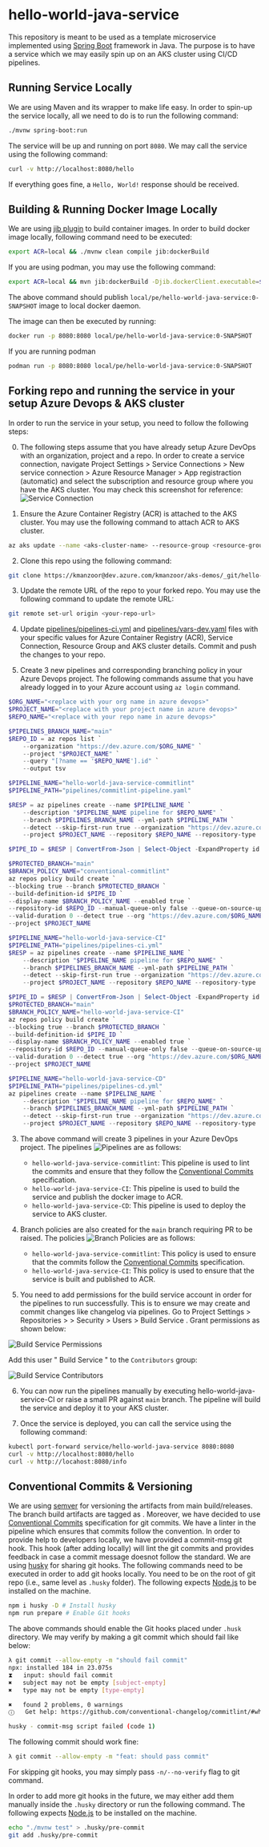 # hello-world-java-service

This repository is meant to be used as a template microservice implemented using [Spring Boot](https://spring.io/projects/spring-boot) framework in Java. The purpose is to have a service which we may easily spin up on an AKS cluster using CI/CD pipelines.

## Running Service Locally
We are using Maven and its wrapper to make life easy. In order to spin-up the service locally, all we need to do is to run the following command:
```bash
./mvnw spring-boot:run
```
The service will be up and running on port `8080`. We may call the service using the following command:
```bash
curl -v http://localhost:8080/hello 
```
If everything goes fine, a `Hello, World!` response should be received.

## Building & Running Docker Image Locally
We are using [jib plugin](https://github.com/GoogleContainerTools/jib/tree/master/jib-maven-plugin) to build container images. In order to build docker image locally, following command need to be executed:
```bash
export ACR=local && ./mvnw clean compile jib:dockerBuild
```

If you are using podman, you may use the following command:
```bash
export ACR=local && mvn jib:dockerBuild -Djib.dockerClient.executable=$(which podman)
```

The above command should publish `local/pe/hello-world-java-service:0-SNAPSHOT`
image to local docker daemon.

The image can then be executed by running:
```bash
docker run -p 8080:8080 local/pe/hello-world-java-service:0-SNAPSHOT
```

If you are running podman
```bash
podman run -p 8080:8080 local/pe/hello-world-java-service:0-SNAPSHOT
```


## Forking repo and running the service in your setup Azure Devops & AKS cluster
In order to run the service in your setup, you need to follow the following steps:

0. The following steps assume that you have already setup Azure DevOps with an organization, project and a repo. In order to create a service connection, navigate Project Settings > Service Connections > New service connection > Azure Resource Manager > App registraction (automatic) and select the subscription and resource group where you have the AKS cluster. You may check this screenshot for reference:
![Service Connection](docs/service_conn.png)

1. Ensure the Azure Container Registry (ACR) is attached to the AKS cluster. You may use the following command to attach ACR to AKS cluster.
```bash
az aks update --name <aks-cluster-name> --resource-group <resource-group-name> --attach-acr <acr-name>
```

2. Clone this repo using the following command:
```bash
git clone https://kmanzoor@dev.azure.com/kmanzoor/aks-demos/_git/hello-world-java-service
```

3. Update the remote URL of the repo to your forked repo. You may use the following command to update the remote URL:
```bash
git remote set-url origin <your-repo-url>
```

4. Update [pipelines/pipelines-ci.yml](pipelines/pipelines-ci.yml) and [pipelines/vars-dev.yaml](pipelines/vars-dev.yaml) files with your specific values for Azure Container Registry (ACR), Service Connection, Resource Group and AKS cluster details. Commit and push the changes to your repo.

5. Create 3 new pipelines and corresponding branching policy in your Azure Devops project. The following commands assume that you have already logged in to your Azure account using `az login` command.

```powershell
$ORG_NAME="<replace with your org name in azure devops>"
$PROJECT_NAME="<replace with your project name in azure devops>"
$REPO_NAME="<replace with your repo name in azure devops>"

$PIPELINES_BRANCH_NAME="main"
$REPO_ID = az repos list `
    --organization "https://dev.azure.com/$ORG_NAME" `
    --project "$PROJECT_NAME" `
    --query "[?name == '$REPO_NAME'].id" `
    --output tsv

$PIPELINE_NAME="hello-world-java-service-commitlint"
$PIPELINE_PATH="pipelines/commitlint-pipeline.yaml"

$RESP = az pipelines create --name $PIPELINE_NAME `
    --description "$PIPELINE_NAME pipeline for $REPO_NAME" `
    --branch $PIPELINES_BRANCH_NAME --yml-path $PIPELINE_PATH `
    --detect --skip-first-run true --organization "https://dev.azure.com/$ORG_NAME" `
    --project $PROJECT_NAME --repository $REPO_NAME --repository-type 'tfsgit'

$PIPE_ID = $RESP | ConvertFrom-Json | Select-Object -ExpandProperty id

$PROTECTED_BRANCH="main"
$BRANCH_POLICY_NAME="conventional-commitlint"
az repos policy build create `
--blocking true --branch $PROTECTED_BRANCH `
--build-definition-id $PIPE_ID `
--display-name $BRANCH_POLICY_NAME --enabled true `
--repository-id $REPO_ID --manual-queue-only false --queue-on-source-update-only false `
--valid-duration 0 --detect true --org "https://dev.azure.com/$ORG_NAME" `
--project $PROJECT_NAME

$PIPELINE_NAME="hello-world-java-service-CI"
$PIPELINE_PATH="pipelines/pipelines-ci.yml"
$RESP = az pipelines create --name $PIPELINE_NAME `
    --description "$PIPELINE_NAME pipeline for $REPO_NAME" `
    --branch $PIPELINES_BRANCH_NAME --yml-path $PIPELINE_PATH `
    --detect --skip-first-run true --organization "https://dev.azure.com/$ORG_NAME" `
    --project $PROJECT_NAME --repository $REPO_NAME --repository-type 'tfsgit'

$PIPE_ID = $RESP | ConvertFrom-Json | Select-Object -ExpandProperty id
$PROTECTED_BRANCH="main"
$BRANCH_POLICY_NAME="hello-world-java-service-CI"
az repos policy build create `
--blocking true --branch $PROTECTED_BRANCH `
--build-definition-id $PIPE_ID `
--display-name $BRANCH_POLICY_NAME --enabled true `
--repository-id $REPO_ID --manual-queue-only false --queue-on-source-update-only false `
--valid-duration 0 --detect true --org "https://dev.azure.com/$ORG_NAME" `
--project $PROJECT_NAME

$PIPELINE_NAME="hello-world-java-service-CD"
$PIPELINE_PATH="pipelines/pipelines-cd.yml"
az pipelines create --name $PIPELINE_NAME `
    --description "$PIPELINE_NAME pipeline for $REPO_NAME" `
    --branch $PIPELINES_BRANCH_NAME --yml-path $PIPELINE_PATH `
    --detect --skip-first-run true --organization "https://dev.azure.com/$ORG_NAME" `
    --project $PROJECT_NAME --repository $REPO_NAME --repository-type 'tfsgit'
```

3. The above command will create 3 pipelines in your Azure DevOps project. The pipelines ![Pipelines](docs/pipelines.png) are as follows:
   - `hello-world-java-service-commitlint`: This pipeline is used to lint the commits and ensure that they follow the [Conventional Commits](https://www.conventionalcommits.org/en/v1.0.0/) specification.
   - `hello-world-java-service-CI`: This pipeline is used to build the service and publish the docker image to ACR.
   - `hello-world-java-service-CD`: This pipeline is used to deploy the service to AKS cluster.

4. Branch policies are also created for the `main` branch requiring PR to be raised. The policies ![Branch Policies](docs/branch_policies.png) are as follows:
   - `hello-world-java-service-commitlint`: This policy is used to ensure that the commits follow the [Conventional Commits](https://www.conventionalcommits.org/en/v1.0.0/) specification.
   - `hello-world-java-service-CI`: This policy is used to ensure that the service is built and published to ACR.

5. You need to add permissions for the build service account in order for the pipelines to run successfully. This is to ensure we may create and commit changes like changelog via pipelines. Go to Project Settings > Repositories > <your-repo-name> > Security > Users > <your-project-name> Build Service <your-organization-name>. Grant permissions as shown below:

![Build Service Permissions](docs/build_service.png)

Add this user "<your-project-name> Build Service <your-organization-name>" to the `Contributors` group:

![Build Service Contributors](docs/build_service_contr.png)

6. You can now run the pipelines manually by executing hello-world-java-service-CI or raise a small PR against `main` branch. The pipeline will build the service and deploy it to your AKS cluster.

7. Once the service is deployed, you can call the service using the following command:

```bash
kubectl port-forward service/hello-world-java-service 8080:8080
curl -v http://localhost:8080/hello
curl -v http://locahost:8080/info
```

## Conventional Commits & Versioning
We are using [semver](https://semver.org/) for versioning the artifacts from main build/releases. The branch build artifacts are tagged as <git-sha>. Moreover, we have decided to use [Conventional Commits](https://www.conventionalcommits.org/en/v1.0.0/) specification for git commits. 
We have a linter in the pipeline which ensures that commits follow the convention. In order to provide help to developers locally, we have provided a commit-msg git hook. This hook (after adding locally) will lint the git commits and provides feedback in case a commit message doesnot follow the standard.
We are using [husky](https://typicode.github.io/husky/#/) for sharing git hooks. The following commands need to be executed in order to add git hooks locally. You need to be on the root of git repo (i.e., same level as `.husky` folder). The following expects [Node.js](https://nodejs.org/en/download/) to be installed on the machine.
```bash
npm i husky -D # Install husky
npm run prepare # Enable Git hooks
```
The above commands should enable the Git hooks placed under `.husk` directory. We may verify by making a git commit which should fail like below:
```bash
λ git commit --allow-empty -m "should fail commit"
npx: installed 184 in 23.075s
⧗   input: should fail commit
✖   subject may not be empty [subject-empty]
✖   type may not be empty [type-empty]

✖   found 2 problems, 0 warnings
ⓘ   Get help: https://github.com/conventional-changelog/commitlint/#what-is-commitlint

husky - commit-msg script failed (code 1)
```

The following commit should work fine:
```bash
λ git commit --allow-empty -m "feat: should pass commit"
```

For skipping git hooks, you may simply pass `-n/--no-verify` flag to git command.

In order to add more git hooks in the future, we may either add them manually inside the `.husky` directory or run the following command. The following expects [Node.js](https://nodejs.org/en/download/) to be installed on the machine.
```bash
echo "./mvnw test" > .husky/pre-commit
git add .husky/pre-commit
```